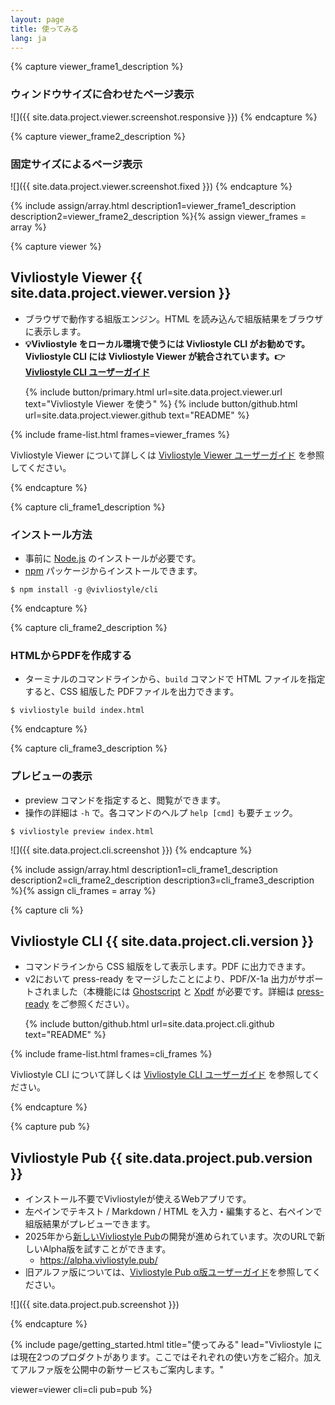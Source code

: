 ```yaml
---
layout: page
title: 使ってみる
lang: ja
---
```



<!-- viewer -->
{% capture viewer_frame1_description %}
### ウィンドウサイズに合わせたページ表示

![]({{ site.data.project.viewer.screenshot.responsive }})
{% endcapture %}


{% capture viewer_frame2_description %}
### 固定サイズによるページ表示

![]({{ site.data.project.viewer.screenshot.fixed }})
{% endcapture %}


{% include assign/array.html
  description1=viewer_frame1_description
  description2=viewer_frame2_description
%}{% assign viewer_frames = array %}


{% capture viewer %}
<h2 id="vivliostyle-viewer">Vivliostyle Viewer <span class="tip">{{ site.data.project.viewer.version }}</span></h2>

- ブラウザで動作する組版エンジン。HTML を読み込んで組版結果をブラウザに表示します。
- **💡Vivliostyle をローカル環境で使うには Vivliostyle CLI がお勧めです。Vivliostyle CLI には Vivliostyle Viewer が統合されています。👉[Vivliostyle CLI ユーザーガイド](https://docs.vivliostyle.org/#/ja/vivliostyle-cli)**

<ol class="list--medium">
  {% include button/primary.html url=site.data.project.viewer.url text="Vivliostyle Viewer を使う" %}
  {% include button/github.html url=site.data.project.viewer.github text="README" %}
</ol>

{% include frame-list.html frames=viewer_frames %}

Vivliostyle Viewer について詳しくは [Vivliostyle Viewer ユーザーガイド](https://docs.vivliostyle.org/#/ja/vivliostyle-viewer) を参照してください。

{% endcapture %}


<!-- cli -->
{% capture cli_frame1_description %}
### インストール方法

- 事前に [Node.js](https://nodejs.org/ja/) のインストールが必要です。
- [npm](https://www.npmjs.com/) パッケージからインストールできます。

```shell
$ npm install -g @vivliostyle/cli
```
{% endcapture %}


{% capture cli_frame2_description %}
### HTMLからPDFを作成する

- ターミナルのコマンドラインから、`build` コマンドで HTML ファイルを指定すると、CSS 組版した PDFファイルを出力できます。

```shell
$ vivliostyle build index.html
```
{% endcapture %}


{% capture cli_frame3_description %}
### プレビューの表示

- preview コマンドを指定すると、閲覧ができます。
- 操作の詳細は `-h` で。各コマンドのヘルプ `help [cmd]` も要チェック。

```shell
$ vivliostyle preview index.html
```

![]({{ site.data.project.cli.screenshot }})
{% endcapture %}


{% include assign/array.html
  description1=cli_frame1_description
  description2=cli_frame2_description
  description3=cli_frame3_description
%}{% assign cli_frames = array %}


{% capture cli %}
<h2 id="vivliostyle-cli">Vivliostyle CLI <span class="tip">{{ site.data.project.cli.version }}</span></h2>

- コマンドラインから CSS 組版をして表示します。PDF に出力できます。
- v2において press-ready をマージしたことにより、PDF/X-1a 出力がサポートされました（本機能には [Ghostscript](https://www.ghostscript.com/) と [Xpdf](http://www.xpdfreader.com/) が必要です。詳細は [press-ready](https://github.com/vibranthq/press-ready/blob/master/README.md) をご参照ください）。

<ol class="list--medium">
  {% include button/github.html url=site.data.project.cli.github text="README" %}
</ol>

{% include frame-list.html frames=cli_frames %}

Vivliostyle CLI について詳しくは [Vivliostyle CLI ユーザーガイド](https://docs.vivliostyle.org/#/ja/vivliostyle-cli) を参照してください。

{% endcapture %}


<!-- pub -->
{% capture pub %}
<h2 id="vivliostyle-pub">Vivliostyle Pub <span class="tip">{{ site.data.project.pub.version }}</span></h2>

- インストール不要でVivliostyleが使えるWebアプリです。
- 左ペインでテキスト / Markdown / HTML を入力・編集すると、右ペインで組版結果がプレビューできます。
- 2025年から[新しいVivliostyle Pub](https://github.com/vivliostyle/vivliostyle.pub)の開発が進められています。次のURLで新しいAlpha版を試すことができます。
  - <https://alpha.vivliostyle.pub/>
- 旧アルファ版については、[Vivliostyle Pub α版ユーザーガイド](https://vivliostyle.github.io/docs-vivliostyle-pub/#/ja/)を参照してください。

![]({{ site.data.project.pub.screenshot }})

<!-- <ol class="list--medium"> -->
  <!-- {% include button/primary.html url=site.data.project.pub.url text="Vivliostyle Pub を使う" %} -->
  <!-- {% include button/github.html url=site.data.project.pub.github text="README" %} -->
<!-- </ol> -->
{% endcapture %}


{% include page/getting_started.html
  title="使ってみる"
  lead="Vivliostyle には現在2つのプロダクトがあります。ここではそれぞれの使い方をご紹介。加えてアルファ版を公開中の新サービスもご案内します。"

  viewer=viewer
  cli=cli
  pub=pub
%}
